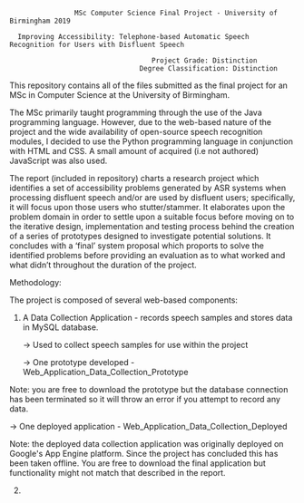                     MSc Computer Science Final Project - University of Birmingham 2019

      Improving Accessibility: Telephone-based Automatic Speech Recognition for Users with Disfluent Speech
                                      
                                       Project Grade: Distinction
                                    Degree Classification: Distinction


This repository contains all of the files submitted as the final project for an MSc in Computer Science at the University of Birmingham.

The MSc primarily taught programming through the use of the Java programming language. However, due to the web-based nature of the project and the wide availability of open-source speech recognition modules, I decided to use the Python programming language in conjunction with HTML and CSS. A small amount of acquired (i.e not authored) JavaScript was also used.

The report (included in repository) charts a research project which identifies a set of accessibility problems generated by ASR systems when processing disfluent speech and/or are used by disfluent users; specifically, it will focus upon those users who stutter/stammer. It elaborates upon the problem domain in order to settle upon a suitable focus before moving on to the iterative design, implementation and testing process behind the creation of a series of prototypes designed to investigate potential solutions. It concludes with a ‘final’ system proposal which proports to solve the identified problems before providing an evaluation as to what worked and what didn’t throughout the duration of the project.

Methodology:

The project is composed of several web-based components:

1) A Data Collection Application - records speech samples and stores data in MySQL database.

    -> Used to collect speech samples for use within the project

    -> One prototype developed - Web_Application_Data_Collection_Prototype

  Note: you are free to download the prototype but the database connection has been terminated so it will throw an error if           you attempt to record any data.

  -> One deployed application - Web_Application_Data_Collection_Deployed

  Note: the deployed data collection application was originally deployed on Google's App Engine platform. Since the project           has concluded this has been taken offline. You are free to download the final application but functionality might not         match that described in the report.

2) 
